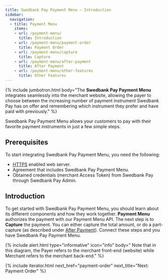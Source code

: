 ```yaml
---
title: Swedbank Pay Payment Menu – Introduction
sidebar:
  navigation:
  - title: Payment Menu
    items:
    - url: /payment-menu/
      title: Introduction
    - url: /payment-menu/payment-order
      title: Payment Order
    - url: /payment-menu/capture
      title: Capture
    - url: /payment-menu/after-payment
      title: After Payment
    - url: /payment-menu/other-features
      title: Other Features
---
```


{% include jumbotron.html body="The **Swedbank Pay Payment Menu** integrates
seamlessly into the merchant website, allowing the payer to choose between the
increasing number of payment instrument Swedbank Pay has on offer and
remembering which instrument they prefer and have paid with previously." %}

Swedbank Pay Payment Menu allows your customers to pay with their favorite payment
instruments in just a few simple steps.

## Prerequisites

To start integrating Swedbank Pay Payment Menu, you need the following:

*   [HTTPS][https] enabled web server.
*   Agreement that includes Swedbank Pay Payment Menu.
*   Obtained credentials (merchant Access Token) from Swedbank Pay through
  Swedbank Pay Admin.

## Introduction

To get started with Swedbank Pay Payment Menu, you should learn about its different
components and how they work together. **Payment Menu** authorizes the
payment with our Payment Menu API. The next step is to **Capture** the payment.
You can either capture the total amount, or do a part-capture (as described
under [After Payment][after-payment-capture]). Connect these steps and you have
Swedbank Pay Payment Menu.

{% include alert.html type="informative" icon="info" body="
Note that in this diagram, the Payer refers to the merchant front-end
(website) while Merchant refers to the merchant back-end." %}

{% include iterator.html next_href="payment-order"
                         next_title="Next: Payment Order" %}

[after-payment-capture]: /payment-menu/capture
[https]: /home/technical-information#connection-and-protocol
[payment-order]: /payment-menu/other-features#payment-orders
